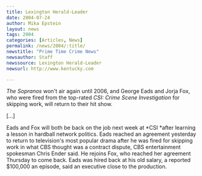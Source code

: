 ```yaml
---
title: Lexington Herald-Leader
date: 2004-07-24
author: Mika Epstein
layout: news
tags: 2004
categories: [Articles, News]
permalink: /news/2004/:title/
newstitle: "Prime Time Crime News"
newsauthor: Staff  
newssource: Lexington Herald-Leader  
newsurl: http://www.kentucky.com  

---
```


_The Sopranos_ won't air again until 2006, and George Eads and Jorja Fox, who were fired from the top-rated _CSI: Crime Scene Investigation_ for skipping work, will return to their hit show.

[...]

Eads and Fox will both be back on the job next week at *CSI *after learning a lesson in hardball network politics. Eads reached an agreement yesterday to return to television's most popular drama after he was fired for skipping work in what CBS thought was a contract dispute, CBS entertainment spokesman Chris Ender said. He rejoins Fox, who reached her agreement Thursday to come back. Eads was hired back at his old salary, a reported $100,000 an episode, said an executive close to the production.  
